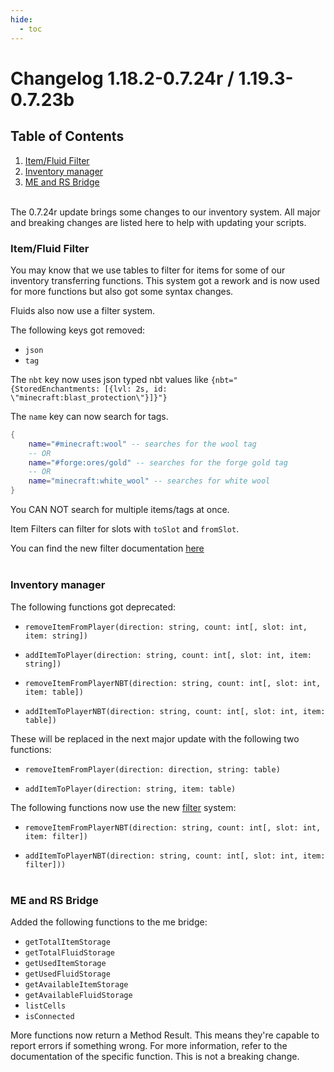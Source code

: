 ```yaml
---
hide:
  - toc
---
```


# Changelog 1.18.2-0.7.24r / 1.19.3-0.7.23b

## Table of Contents

1. [Item/Fluid Filter](#itemfluid-filter)
2. [Inventory manager](#inventory-manager)
3. [ME and RS Bridge](#me-and-rs-bridge)

<hr style="height: 0.2rem;background-color:var(--md-default-fg-color--lightest);border:none;">

The 0.7.24r update brings some changes to our inventory system.
All major and breaking changes are listed here to help with updating your scripts.

### Item/Fluid Filter

You may know that we use tables to filter for items for some of our inventory transferring functions. This system got a rework and is now used for more functions but also got some syntax changes.

Fluids also now use a filter system.

The following keys got removed:
- `json`
- `tag`

The `nbt` key now uses json typed nbt values like `{nbt="{StoredEnchantments: [{lvl: 2s, id: \"minecraft:blast_protection\"}]}"}`

The `name` key can now search for tags.
``` lua
{
    name="#minecraft:wool" -- searches for the wool tag
    -- OR
    name="#forge:ores/gold" -- searches for the forge gold tag
    -- OR
    name="minecraft:white_wool" -- searches for white wool
}
```

You CAN NOT search for multiple items/tags at once.

Item Filters can filter for slots with `toSlot` and `fromSlot`.

You can find the new filter documentation [here](/guides/filters)

<hr style="height: 0.2rem;background-color:var(--md-default-fg-color--lightest);border:none;">

### Inventory manager

The following functions got deprecated:

- `removeItemFromPlayer(direction: string, count: int[, slot: int, item: string])`

- `addItemToPlayer(direction: string, count: int[, slot: int, item: string])`

- `removeItemFromPlayerNBT(direction: string, count: int[, slot: int, item: table])`

- `addItemToPlayerNBT(direction: string, count: int[, slot: int, item: table])`

These will be replaced in the next major update with the following two functions:

- `removeItemFromPlayer(direction: direction, string: table)`

- `addItemToPlayer(direction: string, item: table)`

The following functions now use the new [filter](/guides/filters) system:

- `removeItemFromPlayerNBT(direction: string, count: int[, slot: int, item: filter])`

- `addItemToPlayerNBT(direction: string, count: int[, slot: int, item: filter]))`

<hr style="height: 0.2rem;background-color:var(--md-default-fg-color--lightest);border:none;">

### ME and RS Bridge

Added the following functions to the me bridge:

- `getTotalItemStorage`
- `getTotalFluidStorage`
- `getUsedItemStorage`
- `getUsedFluidStorage`
- `getAvailableItemStorage`
- `getAvailableFluidStorage`
- `listCells`
- `isConnected`

More functions now return a Method Result. This means they're capable to report errors if something wrong. For more information, refer to the documentation of the specific function.
This is not a breaking change.



